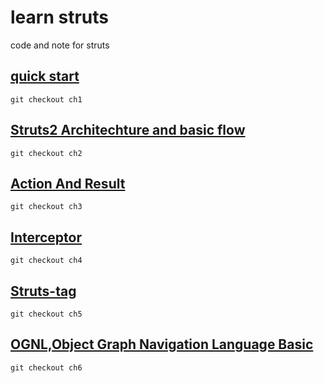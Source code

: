 # learn struts
code and note for struts
## [quick start](https://github.com/buniaowanfeng/LearnStruts2/tree/ch1)
```
git checkout ch1 
```
## [Struts2 Architechture and basic flow](https://github.com/buniaowanfeng/LearnStruts2/tree/ch2)
```
git checkout ch2
```
## [Action And Result](https://github.com/buniaowanfeng/LearnStruts2/tree/ch3)
```
git checkout ch3
```
## [Interceptor](https://github.com/buniaowanfeng/LearnStruts2/tree/ch4)
```
git checkout ch4
```
## [Struts-tag](https://github.com/buniaowanfeng/LearnStruts2/tree/ch5)
```
git checkout ch5
```
## [OGNL,Object Graph Navigation Language Basic](https://github.com/buniaowanfeng/LearnStruts2/tree/ch6)

```
git checkout ch6
```